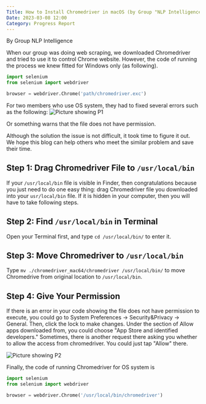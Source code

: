 ```yaml
---
Title: How to Install Chromedriver in macOS (by Group "NLP Intelligence")
Date: 2023-03-08 12:00
Category: Progress Report
---
```


By Group NLP Intelligence

When our group was doing web scraping, we downloaded Chromedriver and tried to use it to control Chrome website. However, the code of running the process we knew fitted for Windows only (as following).

```python
import selenium
from selenium import webdriver

browser = webdriver.Chrome('path/chromedriver.exc')

```

For two members who use OS system, they had to fixed several errors such as the following:
![Picture showing P1]({static}/images/NLP-Intelligence-Post01_P1.jpeg)

Or something warns that the file does not have permission. 

Although the solution the issue is not difficult, it took time to figure it out. We hope this blog can help others who meet the similar problem and save their time.

## Step 1: Drag Chromedriver File to `/usr/local/bin`

If your `/usr/local/bin` file is visible in Finder, then congratulations because you just need to do one easy thing: drag Chromedriver file you downloaded into your `usr/local/bin` file. If it is hidden in your computer, then you will have to take following steps. 

## Step 2: Find `/usr/local/bin` in Terminal

Open your Terminal first, and type `cd /usr/local/bin/` to enter it. 

## Step 3: Move Chromedriver to `/usr/local/bin`

Type `mv ./chromedriver_mac64/chromedriver /usr/local/bin/` to move Chromedrive from original location to `/usr/local/bin`.

## Step 4: Give Your Permission

If there is an error in your code showing the file does not have permission to execute, you could go to System Preferences -> Security&Privacy -> General. Then, click the lock to make changes. Under the section of Allow apps downloaded from, you could choose "App Store and identified developers." Sometimes, there is another request there asking you whether to allow the access from chromedriver. You could just tap "Allow" there.

![Picture showing P2]({static}/images/NLP-Intelligence-Post01_P2.jpeg)

Finally, the code of running Chromedriver for OS system is 

```python
import selenium
from selenium import webdriver

browser = webdriver.Chrome('/usr/local/bin/chromedriver')

```